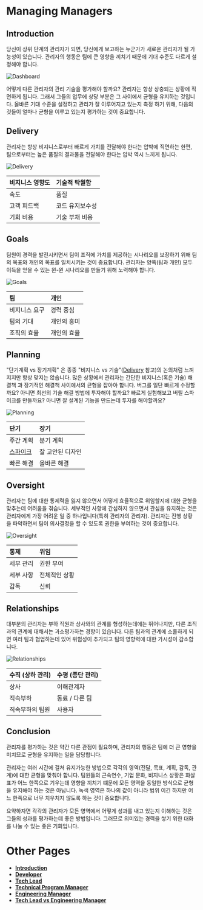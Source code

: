 # Managing Managers

## Introduction

당신이 상위 단계의 관리자가 되면, 당신에게 보고하는 누군가가 새로운 관리자가 될 가능성이 있습니다. 관리자의 행동은 팀에 큰 영향을 끼치기 때문에 기대 수준도 다르게 설정해야 합니다.

![Dashboard](/charts/dashboard.png)

어떻게 다른 관리자의 관리 기술을 평가해야 할까요?
관리자는 항상 상충되는 상황에 직면하게 됩니다. 그래서 그들의 업무에 상당 부분은 그 사이에서 균형을 유지하는 것입니다.
올바른 기대 수준을 설정하고 관리가 잘 이루어지고 있는지 측정 하기 위해, 다음의 것들이 얼마나 균형을 이루고 있는지 평가하는 것이 중요합니다. 


## Delivery

관리자는 항상 비지니스로부터 빠르게 가치를 전달해야 한다는 압박에 직면하는 한편, 팀으로부터는 높은 품질의 결과물을 전달해야 한다는 압박 역시 느끼게 됩니다.

![Delivery](/charts/dashboard-delivery.png)

| 비지니스 영향도 | 기술적 탁월함 |
| :--- | :--- |
| 속도 | 품질 |
| 고객 피드백 | 코드 유지보수성 |
| 기회 비용 | 기술 부채 비용 |


## Goals

팀원이 경력을 발전시키면서 팀이 조직에 가치를 제공하는 시나리오를 보장하기 위해 팀의 목표와 개인의 목표를 일치시키는 것이 중요합니다. 관리자는 양쪽(팀과 개인) 모두 이득을 얻을 수 있는 윈-윈 시나리오를 만들기 위해 노력해야 합니다.

![Goals](/charts/dashboard-goals.png)

| 팀 | 개인 |
| :--- | :--- |
| 비지니스 요구 | 경력 중심 |
| 팀의 기대 | 개인의 흥미 |
| 조직의 효율 | 개인의 효율 |


## Planning

"단기계획 vs 장기계획" 은 종종 "비지니스 vs 기술"([Delivery](#delivery) 참고)의 논의처럼 느껴지지만 항상 맞지는 않습니다. 많은 상황에서 관리자는 간단한 비지니스(혹은 기술) 해결책 과 장기적인 해결책 사이에서의 균형을 잡아야 합니다. 버그를 일단 빠르게 수정할까요? 아니면 최선의 기술 해결 방법에 투자해야 할까요? 빠르게 실험해보고 버릴 스파이크를 만들까요? 아니면 잘 설계된 기능을 만드는데 투자를 해야할까요?

![Planning](/charts/dashboard-planning.png)

| 단기 | 장기 |
| :--- | :--- |
| 주간 계획 | 분기 계획 |
| [스파이크](https://en.wikipedia.org/wiki/Spike_(software_development)#cite_note-1) | 잘 고안된 디자인 |
| 빠른 해결 | 올바른 해결 |


## Oversight

관리자는 팀에 대한 통제력을 잃지 않으면서 어떻게 효율적으로 위임할지에 대한 균형을 맞추는데 어려움을 겪습니다. 세부적인 사항에 간섭하지 않으면서 관심을 유지하는 것은 관리자에게 가장 어려운 일 중 하나입니다(특히 관리자의 관리자). 관리자는 진행 상황을 파악하면서 팀이 의사결정을 할 수 있도록 권한을 부여하는 것이 중요합니다.

![Oversight](/charts/dashboard-oversight.png)

| 통제 | 위임 |
| :--- | :--- |
| 세부 관리 | 권한 부여 |
| 세부 사항 | 전체적인 상황 |
| 감독 | 신뢰 |

## Relationships

대부분의 관리자는 부하 직원과 상사와의 관계를 형성하는데에는 뛰어나지만, 다른 조직과의 관계에 대해서는 과소평가하는 경향이 있습니다. 다른 팀과의 관계에 소홀하게 되면 여러 팀과 협업하는데 있어 위험성이 추가되고 팀의 영향력에 대한 가시성이 감소합니다.

![Relationships](/charts/dashboard-relationships.png)

| 수직 (상하 관리) | 수평 (종단 관리) |
| :--- | :--- |
| 상사 | 이해관계자 |
| 직속부하 | 동료 / 다른 팀 |
| 직속부하의 팀원 | 사용자 |

## Conclusion

관리자를 평가하는 것은 약간 다른 관점이 필요하며, 관리자의 행동은 팀에 더 큰 영향을 미치므로 균형을 유지하는 일을 담당합니다.

관리자는 여러 시간에 걸쳐 유지가능한 방법으로 각각의 영역(전달, 목표, 계획, 감독, 관계)에 대한 균형을 맞춰야 합니다. 팀원들의 근속연수, 기업 문화, 비지니스 상황은 화살표가 어느 한쪽으로 기우는데 영향을 끼치기 떄문에 모든 영역을 동일한 방식으로 균형을 유지해야 하는 것은 아닙니다. 녹색 영역은 하나의 값이 아니라 범위 이긴 하지만 어느 한쪽으로 너무 치우치지 않도록 하는 것이 중요합니다.

요약하자면 각각의 관리자가 모든 영역에서 어떻게 성과를 내고 있는지 이해하는 것은 그들의 성과를 평가하는데 좋은 방법입니다. 그러므로 의미있는 경력을 쌓기 위한 대화를 나눌 수 있는 좋은 기회입니다.

# Other Pages

* [**Introduction**](README.md)
* [**Developer**](Developer.md)
* [**Tech Lead**](TechLead.md)
* [**Technical Program Manager**](TechnicalProgramManager.md)
* [**Engineering Manager**](EngineeringManager.md)
* [**Tech Lead vs Engineering Manager**](TechLead-EngineeringManager.md)
